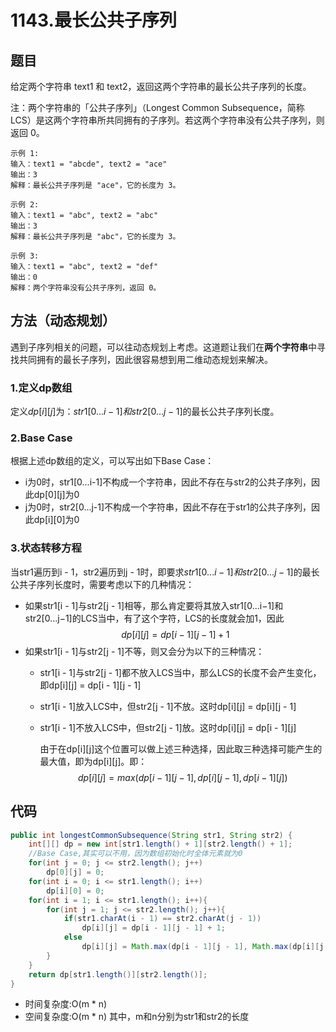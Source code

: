 # 1143.最长公共子序列

## 题目

给定两个字符串 text1 和 text2，返回这两个字符串的最长公共子序列的长度。

注：两个字符串的「公共子序列」（Longest Common Subsequence，简称 LCS）是这两个字符串所共同拥有的子序列。若这两个字符串没有公共子序列，则返回 0。


    示例 1:
    输入：text1 = "abcde", text2 = "ace" 
    输出：3  
    解释：最长公共子序列是 "ace"，它的长度为 3。
    
    示例 2:
    输入：text1 = "abc", text2 = "abc"
    输出：3
    解释：最长公共子序列是 "abc"，它的长度为 3。

    示例 3:
    输入：text1 = "abc", text2 = "def"
    输出：0
    解释：两个字符串没有公共子序列，返回 0。

## 方法（动态规划）
遇到子序列相关的问题，可以往动态规划上考虑。这道题让我们在**两个字符串**中寻找共同拥有的最长子序列，因此很容易想到用二维动态规划来解决。

### 1.定义dp数组

定义$dp[i][j]$为：$str1[0...i-1]和str2[0...j-1]$的最长公共子序列长度。

### 2.Base Case
根据上述dp数组的定义，可以写出如下Base Case：
* i为0时，str1[0...i-1]不构成一个字符串，因此不存在与str2的公共子序列，因此dp[0][j]为0
* j为0时，str2[0...j-1]不构成一个字符串，因此不存在于str1的公共子序列，因此dp[i][0]为0


### 3.状态转移方程
当str1遍历到i - 1，str2遍历到j - 1时，即要求$str1[0...i-1]和str2[0...j-1]$的最长公共子序列长度时，需要考虑以下的几种情况：
* 如果str1[i - 1]与str2[j - 1]相等，那么肯定要将其放入str1[0...i−1]和str2[0...j−1]的LCS当中，有了这个字符，LCS的长度就会加1，因此
  $$dp[i][j] = dp[i - 1][j - 1] + 1$$
* 如果str1[i - 1]与str2[j - 1]不等，则又会分为以下的三种情况：
     * str1[i - 1]与str2[j - 1]都不放入LCS当中，那么LCS的长度不会产生变化，即dp[i][j] = dp[i - 1][j - 1]
     * str1[i - 1]放入LCS中，但str2[j - 1]不放。这时dp[i][j] = dp[i][j - 1]
     * str1[i - 1]不放入LCS中，但str2[j - 1]放。这时dp[i][j] = dp[i - 1][j]

        由于在dp[i][j]这个位置可以做上述三种选择，因此取三种选择可能产生的最大值，即为dp[i][j]。即：
        $$dp[i][j] = max(dp[i - 1][j - 1],dp[i][j - 1],dp[i - 1][j])$$

## 代码
```java
public int longestCommonSubsequence(String str1, String str2) {
    int[][] dp = new int[str1.length() + 1][str2.length() + 1];
    //Base Case,其实可以不用，因为数组初始化时全体元素就为0
    for(int j = 0; j <= str2.length(); j++)
        dp[0][j] = 0;
    for(int i = 0; i <= str1.length(); i++)
        dp[i][0] = 0;
    for(int i = 1; i <= str1.length(); i++){
        for(int j = 1; j <= str2.length(); j++){
            if(str1.charAt(i - 1) == str2.charAt(j - 1))
                dp[i][j] = dp[i - 1][j - 1] + 1;
            else
                dp[i][j] = Math.max(dp[i - 1][j - 1], Math.max(dp[i][j - 1], dp[i - 1][j]));
        }
    }
    return dp[str1.length()][str2.length()];
}
```

* 时间复杂度:O(m * n)
* 空间复杂度:O(m * n)
其中，m和n分别为str1和str2的长度